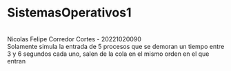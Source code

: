 # SistemasOperativos1
<br>
Nicolas Felipe Corredor Cortes - 20221020090 
<br>
Solamente simula la entrada de 5 procesos que se demoran un tiempo entre 3 y 6 segundos cada uno, salen de la cola en el mismo orden en el que entran
